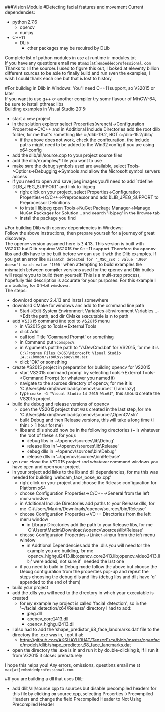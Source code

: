 ###Vision Module
#Detecting facial features and movement
Current dependencies:
* python 2.7.6
  * opencv
  * numpy
* C++11
  * DLib
    * other packages may be required by DLib  

Complete list of python modules in use at runtime in modules.txt  
If you have any questions email me at `max[at]embeddedprofessional.com`  
Thanks to all the sources I used to figure this out, I looked at eleventy billion different sources to be able to finally build and run even the examples, I wish I could thank each one but that is lost to history  

#For building in Dlib in Windows:
You'll need C++11 support, so VS2015 or later  
If you want to use g++ or another compiler try some flavour of MinGW-64, be sure to install pthread libs  
Building examples in Visual Studio 2015:
* start a new project
* in the solution explorer select Properties(wrench)->Configuration Properties->C/C++ and in Additional Include Directories add the root dlib folder, for me that's something like c:/dlib-19.2, NOT c:/dlib-19.2/dlib/
  * if the above does not work, check the configuration, the include paths might need to be added to the Win32 config if you are using x64 config
* add the dlib/all/source.cpp to your project source files 
* add the dlib/examples/* file you want to use
* make sure the debug symbols used are available, select Tools->Options->Debugging->Symbols and allow the Microsoft symbol servers access
* if you need to open and save jpeg images you'll need to add `#define DLIB_JPEG_SUPPORT' and link to libjpeg
  * right click on your project, select Properties->Configuration Properties->C/C++->Preprocessor and add DLIB_JPEG_SUPPORT to Preprocessor Definitions
  * to install libjpeg open Tools->NuGet Package Manager->Manage NuGet Packages for Solution... and search 'libjpeg' in the Browse tab
  * install the package you find
 
#For building Dlib with opencv dependencies in Windows:  
Follow the above instructions, then prepare yourself for a journey of great discovery.  
The opencv version assumed here is 2.4.13. This version is built with VS2012 but Dlib requires VS2015 for C++11 support. Therefore the opencv libs and dlls have to be built before we can use it with the Dlib examples. If you get an error like `mismatch detected for '_MSC_VER': value '1900' doesn't match value '1800'` when attempting to build examples the mismatch between compiler versions used for the opencv and Dlib builds will require you to build them yourself. This is a multi-step process, hopefully this description is accurate for your purposes. For this example I am building for 64-bit windows.  
The steps:  
* download opencv 2.4.13 and install somewhere
* download CMake for windows and add to the command line path 
  * Start->Edit System Environment Variables->Environment Variables...->Edit the path, add dir CMake executable is in to path
* add VS2015 command line tool to VS2015 menu  
  * in VS2015 go to Tools->External Tools  
  * click Add
  * call tool Title 'Command Prompt' or something
  * in Command put `%comspec%`  
  * in Arguments put the path to 'VsDevCmd.bat' for VS2015, for me it is `C:\Program Files (x86)\Microsoft Visual Studio 14.0\Common7\Tools\VsDevCmd.bat`  
  * click 'OK' or something  
* create VS2015 project in preparation for building opencv for VS2015  
  * start VS2015 command prompt by selecting Tools->External Tools->Command Prompt (or whatever you named it)  
  * navigate to the sources directory of opencv, for me it is 'C:\Users\Maxim\Downloads\opencv\sources' (I am lazy)  
  * type `cmake -G "Visual Studio 14 2015 Win64"`, this should create the VS2015 project  
* build the debug and release versions of opencv  
  * open the VS2015 project that was created in the last step, for me 'C:\Users\Maxim\Downloads\opencv\sources\OpenCV.sln'  
  * build Debug and then Release versions, this will take a long time (I think > 1 hour for me)
  * libs and dlls should now be in the following directories (~ is whatever the root of these is for you):  
    * debug libs in '~\opencv\sources\lib\Debug'  
    * release libs in '~\opencv\sources\lib\Release'  
    * debug dlls in '~\opencv\sources\bin\Debug'  
    * release dlls in '~\opencv\sources\bin\Release'  
* you can close the VS2015 project and whatever command windows you have open and open your project
* in your project add links to the lib and dll dependencies, for me this was needed for building 'webcam_face_pose_ex.cpp'  
  * right click on your project and choose the Release configuration for Platform x64  
  * choose Configuration Properties->C/C++->General from the left menu window
  * in Additional Include Directories add paths to your Release dlls, for me 'C:/Users/Maxim/Downloads/opencv/sources/bin/Release'  
  * choose Configuration Properties->VC++ Directories from the left menu window  
    * in Library Directories add the path to your Release libs, for me 'C:\Users\Maxim\Downloads\opencv\sources\lib\Release'  
  * choose Configuration Properties->Linker->Input from the left menu window  
    * in Addtional Dependencies add the .dlls you will need for the example you are building, for me 'opencv_highgui2413.lib;opencv_core2413.lib;opencv_video2413.lib;' were added, not sure if I needed the last one
   * if you need to build in Debug mode follow the above but choose the Debug configuration from the properties pop-up and repeat the steps choosing the debug dlls and libs (debug libs and dlls have 'd' appended to the end of them)
* build your project  
* add the .dlls you will need to the directory in which your executable is created  
  * for my example my project is called 'facial_detection', so in the '~/facial_detection/x64/Release' directory I had to add:
    * jpeg.dll
    * opencv_core2413.dll
    * opencv_highgui2413.dll
* I also had to add the 'shape_predictor_68_face_landmarks.dat' file to the directory the .exe was in, i got it at:
  * https://github.com/AKSHAYUBHAT/TensorFace/blob/master/openface/models/dlib/shape_predictor_68_face_landmarks.dat
* open the directory the .exe is in and run it by double-clicking it, if I run it from VS2015 it closes prematurely  
  
I hope this helps you! Any errors, omissions, questions email me at `max[at]embeddedprofessional.com`    

#If you are building a dll that uses Dlib:
* add dlib/all/source.cpp to sources but disable precompiled headers for this file by clicking on source.cpp, selecting Properties->Precompiled Headers and change the field Precompiled Header to Not Using Precompiled Header
